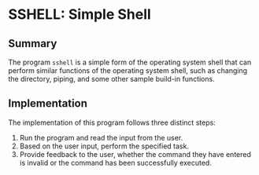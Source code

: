 # SSHELL: Simple Shell

## Summary

The program `sshell` is a simple form of the operating system shell that 
can perform similar functions of the operating system shell, such as 
changing the directory, piping, and some other sample build-in functions.

## Implementation

The implementation of this program follows three distinct steps:

1. Run the program and read the input from the user.
2. Based on the user input, perform the specified task.
3. Provide feedback to the user, whether the command they have entered is 
    invalid or the command has been successfully executed. 
